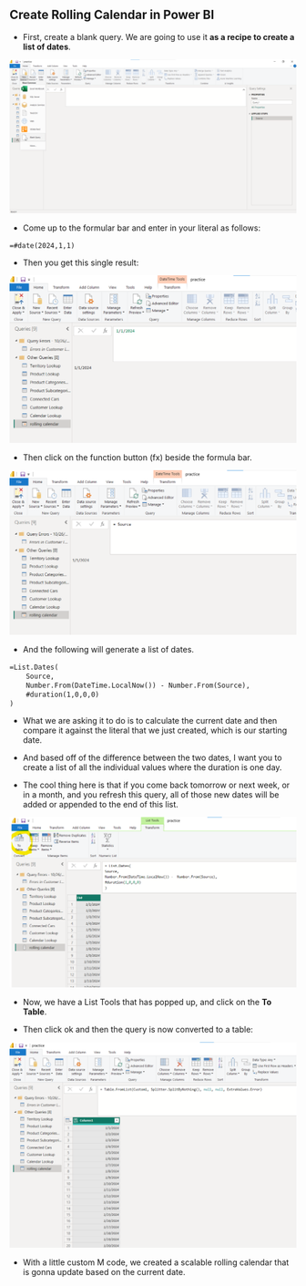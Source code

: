 ## Create Rolling Calendar in Power BI


- First, create a blank query. We are going to use it **as a recipe to create a list of dates**.


![create-blank-query](/pictures/crreate_new_blank_query.png "Create blank query")


- Come up to the formular bar and enter in your literal as follows:


```
=#date(2024,1,1)
```

- Then you get this single result:


![entering-literal](/pictures/entering-literal.png "entering literal")


- Then click on the function button (fx) beside the formula bar.


![function-source](/pictures/function-source.png "function source")


- And the following will generate a list of dates.


```
=List.Dates(
    Source,
    Number.From(DateTime.LocalNow()) - Number.From(Source),
    #duration(1,0,0,0)
)
```


- What we are asking it to do is to calculate the current date and then compare it against the literal that we just created, which is our starting date.


- And based off of the difference between the two dates, I want you to create a list of all the individual values where the duration is one day.


- The cool thing here is that if you come back tomorrow or next week, or in a month, and you refresh this query, all of those new dates will be added or appended to the end of this list.


![convert-to-table](/pictures/convert-to-table.png "convert to a table")


- Now, we have a List Tools that has popped up, and click on the **To Table**.


- Then click ok and then the query is now converted to a table:


![query-to-table](/pictures/table-crated.png "table created")


- With a little custom M code, we created a scalable rolling calendar that is gonna update based on the current date.